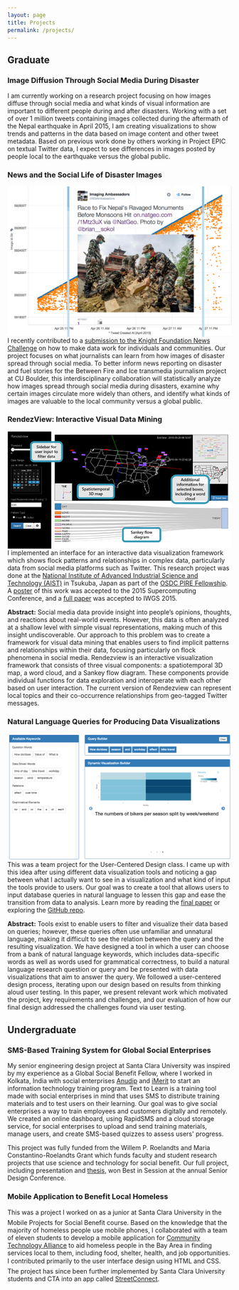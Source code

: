 ```yaml
---
layout: page
title: Projects
permalink: /projects/
---
```


## Graduate

### Image Diffusion Through Social Media During Disaster

I am currently working on a research project focusing on how images diffuse through social media and what kinds of visual information are important to different people during and after disasters. Working with a set of over 1 million tweets containing images collected during the aftermath of the Nepal earthquake in April 2015, I am creating visualizations to show trends and patterns in the data based on image content and other tweet metadata. Based on previous work done by others working in Project EPIC on textual Twitter data, I expect to see differences in images posted by people local to the earthquake versus the global public.

### News and the Social Life of Disaster Images
<img src="/assets/knight_news_challenge.png" class="image-right fancybox" align="right" title="News and the Social Life of Disaster Images"/>

I recently contributed to a <a href="https://www.newschallenge.org/challenge/data/entries/news-and-the-social-life-of-disaster-images">submission to the Knight Foundation News Challenge</a> on how to make data work for individuals and communities. Our project focuses on what journalists can learn from how images of disaster spread through social media. To better inform news reporting on disaster and fuel stories for the Between Fire and Ice transmedia journalism project at CU Boulder, this interdisciplinary collaboration will statistically analyze how images spread through social media during disasters, examine why certain images circulate more widely than others, and identify what kinds of images are valuable to the local community versus a global public.

### RendezView: Interactive Visual Data Mining
<img src="/assets/rendezview.png" class="image-right fancybox" align="right" title="RendezView interface"/>

I implemented an interface for an interactive data visualization framework which shows flock patterns and relationships in complex data, particularly data from social media platforms such as Twitter. This research project was done at the [National Institute of Advanced Industrial Science and Technology (AIST)](https://www.aist.go.jp/index_en.html) in Tsukuba, Japan as part of the [OSDC PIRE Fellowship](http://pire.opensciencedatacloud.org/). A [poster](http://sc15.supercomputing.org/sites/all/themes/SC15images/tech_poster/tech_poster_pages/post148.html) of this work was accepted to the 2015 Supercomputing Conference, and a [full paper](http://dl.acm.org/authorize?N12889) was accepted to IWGS 2015.

**Abstract:** Social media data provide insight into people’s opinions, thoughts, and reactions about real-world events. However, this data is often analyzed at a shallow level with simple visual representations, making much of this insight undiscoverable. Our approach to this problem was to create a framework for visual data mining that enables users to find implicit patterns and relationships within their data, focusing particularly on flock phenomena in social media. Rendezview is an interactive visualization framework that consists of three visual components: a spatiotemporal 3D map, a word cloud, and a Sankey flow diagram. These components provide individual functions for data exploration and interoperate with each other based on user interaction. The current version of Rendezview can represent local topics and their co-occurrence relationships from geo-tagged Twitter messages.

### Natural Language Queries for Producing Data Visualizations
<img src="/assets/Natural_lang_queries_for_producing_data_vis.png" class="image-right fancybox" align="right" title="Interface of tool for producing data visualizations from natural language queries"/>

This was a team project for the User-Centered Design class. I came up with this idea after using different data visualization tools and noticing a gap between what I actually want to see in a visualization and what kind of input the tools provide to users. Our goal was to create a tool that allows users to input database queries in natural language to lessen this gap and ease the transition from data to analysis. Learn more by reading the [final paper](/assets/files/Natural_lang_queries_for_producing_data_vis.pdf) or exploring the [GitHub repo](https://github.com/melissabica/DataVisProject).

**Abstract:** Tools exist to enable users to filter and visualize their data based on queries; however, these queries often use unfamiliar and unnatural language, making it difficult to see the relation between the query and the resulting visualization. We have designed a tool in which a user can choose from a bank of natural language keywords, which includes data-specific words as well as words used for grammatical correctness, to build a natural language research question or query and be presented with data visualizations that aim to answer the query. We followed a user-centered design process, iterating upon our design based on results from thinking aloud user testing. In this paper, we present relevant work which motivated the project, key requirements and challenges, and our evaluation of how our final design addressed the challenges found via user testing.


## Undergraduate

### SMS-Based Training System for Global Social Enterprises
<!-- <img src="/assets/texttolearn.png" class="image-right" align="right"/> -->

My senior engineering design project at Santa Clara University was inspired by my experience as a Global Social Benefit Fellow, where I worked in Kolkata, India with social enterprises [Anudip](http://www.anudip.org/) and [iMerit](http://imerit.net/) to start an information technology training program. Text to Learn is a training tool made with social enterprises in mind that uses SMS to distribute training materials and to test users on their learning. Our goal was to give social enterprises a way to train employees and customers digitally and remotely. We created an online dashboard, using RapidSMS and a cloud storage service, for social enterprises to upload and send training materials, manage users, and create SMS-based quizzes to assess users' progress.

This project was fully funded from the Willem P. Roelandts and Maria Constantino-Roelandts Grant which funds faculty and student research projects that use science and technology for social benefit. Our full project, including presentation and [thesis](http://scholarcommons.scu.edu/cseng_senior/32/), won Best in Session at the annual Senior Design Conference.

### Mobile Application to Benefit Local Homeless

This was a project I worked on as a junior at Santa Clara University in the Mobile Projects for Social Benefit course. Based on the knowledge that the majority of homeless people use mobile phones, I collaborated with a team of eleven students to develop a mobile application for [Community Technology Alliance](http://www.ctagroup.org/) to aid homeless people in the Bay Area in finding services local to them, including food, shelter, health, and job opportunities. I contributed primarily to the user interface design using HTML and CSS. The project has since been further implemented by Santa Clara University students and CTA into an app called [StreetConnect]().
